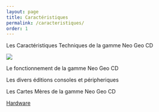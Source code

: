 ```yaml
---
layout: page
title: Caractéristiques
permalink: /caracteristiques/
order: 1
---
```


Les Caractéristiques Techniques de la gamme Neo Geo CD 

[<img src="http://neogeocdworld.info/images/fiche/hard/famille2.jpg">](/caracteristiques/hard/)


Le fonctionnement de la gamme Neo Geo CD 

Les divers éditions consoles et péripheriques 

Les Cartes Mères de la gamme Neo Geo CD 

[Hardware](/caracteristiques/hard/)